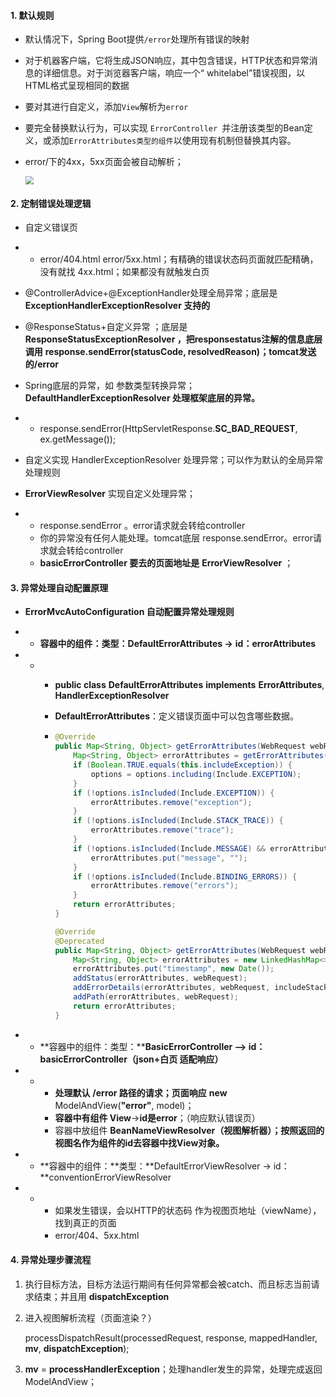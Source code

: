 #### 1. 默认规则

- 默认情况下，Spring Boot提供`/error`处理所有错误的映射

- 对于机器客户端，它将生成JSON响应，其中包含错误，HTTP状态和异常消息的详细信息。对于浏览器客户端，响应一个“ whitelabel”错误视图，以HTML格式呈现相同的数据

- 要对其进行自定义，添加`View`解析为`error`

-  要完全替换默认行为，可以实现 `ErrorController `并注册该类型的Bean定义，或添加`ErrorAttributes类型的组件`以使用现有机制但替换其内容。

- error/下的4xx，5xx页面会被自动解析；

  <img src="https://tva1.sinaimg.cn/large/008eGmZEgy1gog0tcdplvj309103rglg.jpg" style="zoom:80%">

#### 2. 定制错误处理逻辑

- 自定义错误页

- - error/404.html  error/5xx.html；有精确的错误状态码页面就匹配精确，没有就找 4xx.html；如果都没有就触发白页

- @ControllerAdvice+@ExceptionHandler处理全局异常；底层是 **ExceptionHandlerExceptionResolver 支持的**
- @ResponseStatus+自定义异常 ；底层是 **ResponseStatusExceptionResolver ，把responsestatus注解的信息底层调用** **response.sendError(statusCode, resolvedReason)；tomcat发送的/error**
- Spring底层的异常，如 参数类型转换异常；**DefaultHandlerExceptionResolver 处理框架底层的异常。**

- - response.sendError(HttpServletResponse.**SC_BAD_REQUEST**, ex.getMessage()); 

- 自定义实现 HandlerExceptionResolver 处理异常；可以作为默认的全局异常处理规则

- **ErrorViewResolver**  实现自定义处理异常；

- - response.sendError 。error请求就会转给controller
  - 你的异常没有任何人能处理。tomcat底层 response.sendError。error请求就会转给controller
  - **basicErrorController 要去的页面地址是** **ErrorViewResolver**  ；

#### 3. 异常处理自动配置原理

- **ErrorMvcAutoConfiguration  自动配置异常处理规则**

- - **容器中的组件：类型：DefaultErrorAttributes ->** **id：errorAttributes**

- - - **public class** **DefaultErrorAttributes** **implements** **ErrorAttributes**, **HandlerExceptionResolver**

    - **DefaultErrorAttributes**：定义错误页面中可以包含哪些数据。

    - ```java
      @Override
      public Map<String, Object> getErrorAttributes(WebRequest webRequest, ErrorAttributeOptions options) {
          Map<String, Object> errorAttributes = getErrorAttributes(webRequest, options.isIncluded(Include.STACK_TRACE));
          if (Boolean.TRUE.equals(this.includeException)) {
              options = options.including(Include.EXCEPTION);
          }
          if (!options.isIncluded(Include.EXCEPTION)) {
              errorAttributes.remove("exception");
          }
          if (!options.isIncluded(Include.STACK_TRACE)) {
              errorAttributes.remove("trace");
          }
          if (!options.isIncluded(Include.MESSAGE) && errorAttributes.get("message") != null) {
              errorAttributes.put("message", "");
          }
          if (!options.isIncluded(Include.BINDING_ERRORS)) {
              errorAttributes.remove("errors");
          }
          return errorAttributes;
      }
      ```

      ```java
      @Override
      @Deprecated
      public Map<String, Object> getErrorAttributes(WebRequest webRequest, boolean includeStackTrace) {
          Map<String, Object> errorAttributes = new LinkedHashMap<>();
          errorAttributes.put("timestamp", new Date());
          addStatus(errorAttributes, webRequest);
          addErrorDetails(errorAttributes, webRequest, includeStackTrace);
          addPath(errorAttributes, webRequest);
          return errorAttributes;
      }
      ```

- - **容器中的组件：类型：****BasicErrorController --> id：basicErrorController（json+白页 适配响应）**

- - - **处理默认** **/error 路径的请求；页面响应** **new** ModelAndView(**"error"**, model)；
    - **容器中有组件 View**->**id是error**；（响应默认错误页）
    - 容器中放组件 **BeanNameViewResolver（视图解析器）；按照返回的视图名作为组件的id去容器中找View对象。**

- - **容器中的组件：**类型：**DefaultErrorViewResolver -> id：**conventionErrorViewResolver

- - - 如果发生错误，会以HTTP的状态码 作为视图页地址（viewName），找到真正的页面
    - error/404、5xx.html

#### 4. 异常处理步骤流程

1. 执行目标方法，目标方法运行期间有任何异常都会被catch、而且标志当前请求结束；并且用 **dispatchException** 

2. 进入视图解析流程（页面渲染？） 

   processDispatchResult(processedRequest, response, mappedHandler, **mv**, **dispatchException**);

3. **mv** = **processHandlerException**；处理handler发生的异常，处理完成返回ModelAndView；